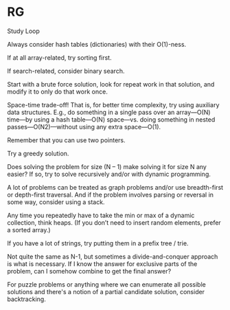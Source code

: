 # RG
Study Loop

Always consider hash tables (dictionaries) with their O(1)-ness.

If at all array-related, try sorting first.

If search-related, consider binary search.

Start with a brute force solution, look for repeat work in that solution, and modify it to only do that work once.

Space-time trade-off! That is, for better time complexity, try using auxiliary data structures. E.g., do something in a single pass over an array—O(N) time—by using a hash table—O(N) space—vs. doing something in nested passes—O(N2)—without using any extra space—O(1).

Remember that you can use two pointers.

Try a greedy solution.

Does solving the problem for size (N – 1) make solving it for size N any easier? If so, try to solve recursively and/or with dynamic programming.

A lot of problems can be treated as graph problems and/or use breadth-first or depth-first traversal. And if the problem involves parsing or reversal in some way, consider using a stack.

Any time you repeatedly have to take the min or max of a dynamic collection, think heaps. (If you don’t need to insert random elements, prefer a sorted array.)

If you have a lot of strings, try putting them in a prefix tree / trie.

Not quite the same as N-1, but sometimes a divide-and-conquer approach is what is necessary. If I know the answer for exclusive parts of the problem, can I somehow combine to get the final answer?

For puzzle problems or anything where we can enumerate all possible solutions and there's a notion of a partial candidate solution, consider backtracking.
